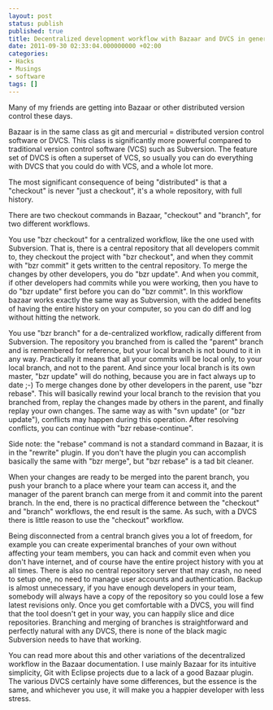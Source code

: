 ```yaml
---
layout: post
status: publish
published: true
title: Decentralized development workflow with Bazaar and DVCS in general
date: 2011-09-30 02:33:04.000000000 +02:00
categories:
- Hacks
- Musings
- software
tags: []
---
```

Many of my friends are getting into Bazaar or other distributed version control these days.

Bazaar is in the same class as git and mercurial = distributed version control software or DVCS. This class is significantly more powerful compared to traditional version control software (VCS) such as Subversion. The feature set of DVCS is often a superset of VCS, so usually you can do everything with DVCS that you could do with VCS, and a whole lot more.

The most significant consequence of being "distributed" is that a "checkout" is never "just a checkout", it's a whole repository, with full history.

There are two checkout commands in Bazaar, "checkout" and "branch", for two different workflows.

You use "bzr checkout" for a centralized workflow, like the one used with Subversion. That is, there is a central repository that all developers commit to, they checkout the project with "bzr checkout", and when they commit with "bzr commit" it gets written to the central repository. To merge the changes by other developers, you do "bzr update". And when you commit, if other developers had commits while you were working, then you have to do "bzr update" first before you can do "bzr commit". In this workflow bazaar works exactly the same way as Subversion, with the added benefits of having the entire history on your computer, so you can do diff and log without hitting the network.

You use "bzr branch" for a de-centralized workflow, radically different from Subversion. The repository you branched from is called the "parent" branch and is remembered for reference, but your local branch is not bound to it in any way. Practically it means that all your commits will be local only, to your local branch, and not to the parent. And since your local branch is its own master, "bzr update" will do nothing, because you are in fact always up to date ;-) To merge changes done by other developers in the parent, use "bzr rebase". This will basically rewind your local branch to the revision that you branched from, replay the changes made by others in the parent, and finally replay your own changes. The same way as with "svn update" (or "bzr update"), conflicts may happen during this operation. After resolving conflicts, you can continue with "bzr rebase-continue".

Side note: the "rebase" command is not a standard command in Bazaar, it is in the "rewrite" plugin. If you don't have the plugin you can accomplish basically the same with "bzr merge", but "bzr rebase" is a tad bit cleaner.

When your changes are ready to be merged into the parent branch, you push your branch to a place where your team can access it, and the manager of the parent branch can merge from it and commit into the parent branch. In the end, there is no practical difference between the "checkout" and "branch" workflows, the end result is the same. As such, with a DVCS there is little reason to use the "checkout" workflow.

Being disconnected from a central branch gives you a lot of freedom, for example you can create experimental branches of your own without affecting your team members, you can hack and commit even when you don't have internet, and of course have the entire project history with you at all times. There is also no central repository server that may crash, no need to setup one, no need to manage user accounts and authentication. Backup is almost unnecessary, if you have enough developers in your team, somebody will always have a copy of the repository so you could lose a few latest revisions only. Once you get comfortable with a DVCS, you will find that the tool doesn't get in your way, you can happily slice and dice repositories. Branching and merging of branches is straightforward and perfectly natural with any DVCS, there is none of the black magic Subversion needs to have that working.

You can read more about this and other variations of the decentralized workflow in the Bazaar documentation. I use mainly Bazaar for its intuitive simplicity, Git with Eclipse projects due to a lack of a good Bazaar plugin. The various DVCS certainly have some differences, but the essence is the same, and whichever you use, it will make you a happier developer with less stress.
